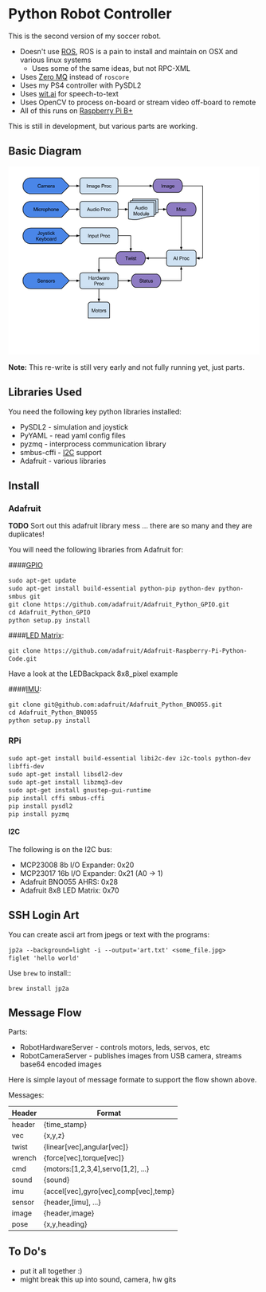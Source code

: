 # Python Robot Controller

This is the second version of my soccer robot.

* Doesn't use [ROS](http://ros.org), ROS is a pain to install and maintain on OSX and various linux systems
	* Uses some of the same ideas, but not RPC-XML
* Uses [Zero MQ](http://http://zeromq.org/) instead of `roscore`
* Uses my PS4 controller with PySDL2
* Uses [wit.ai](http://wit.ai) for speech-to-text
* Uses OpenCV to process on-board or stream video off-board to remote
* All of this runs on [Raspberry Pi B+](http://www.raspberrypi.org)

This is still in development, but various parts are working.

## Basic Diagram

![Data Flow](./pics/Robot.png)

**Note:** This re-write is still very early and not fully running yet, just parts.

## Libraries Used

You need the following key python libraries installed:

* PySDL2 - simulation and joystick
* PyYAML - read yaml config files
* pyzmq - interprocess communication library
* smbus-cffi - [I2C](https://pypi.python.org/pypi/smbus-cffi) support
* Adafruit - various libraries

## Install

### Adafruit

**TODO** Sort out this adafruit library mess ... there are so many and they are duplicates!

You will need the following libraries from Adafruit for:

####[GPIO](https://github.com/adafruit/Adafruit_Python_GPIO)

	sudo apt-get update
	sudo apt-get install build-essential python-pip python-dev python-smbus git
	git clone https://github.com/adafruit/Adafruit_Python_GPIO.git
	cd Adafruit_Python_GPIO
	python setup.py install

####[LED Matrix](https://github.com/adafruit/Adafruit-Raspberry-Pi-Python-Code):

	git clone https://github.com/adafruit/Adafruit-Raspberry-Pi-Python-Code.git

Have a look at the LEDBackpack 8x8_pixel example
	
####[IMU](https://github.com/adafruit/Adafruit_Python_BNO055):

	git clone git@github.com:adafruit/Adafruit_Python_BNO055.git
	cd Adafruit_Python_BNO055
	python setup.py install


### RPi

	sudo apt-get install build-essential libi2c-dev i2c-tools python-dev libffi-dev
	sudo apt-get install libsdl2-dev
	sudo apt-get install libzmq3-dev
	sudo apt-get install gnustep-gui-runtime
	pip install cffi smbus-cffi
	pip install pysdl2
	pip install pyzmq

#### I2C

The following is on the I2C bus:

* MCP23008 8b I/O Expander: 0x20
* MCP23017 16b I/O Expander: 0x21 (A0 -> 1)
* Adafruit BNO055 AHRS: 0x28
* Adafruit 8x8 LED Matrix: 0x70 

## SSH Login Art

You can create ascii art from jpegs or text with the programs:

    jp2a --background=light -i --output='art.txt' <some_file.jpg>
    figlet 'hello world'

Use `brew` to install::

	brew install jp2a

## Message Flow

Parts:

* RobotHardwareServer - controls motors, leds, servos, etc
* RobotCameraServer - publishes images from USB camera, streams base64 encoded images

Here is simple layout of message formate to support the flow shown above.

Messages:

| Header | Format                                 |
|--------|----------------------------------------|
|header  | {time_stamp}                           |
|vec     | {x,y,z}                                |
|twist   | {linear[vec],angular[vec]}             |
|wrench  | {force[vec],torque[vec]}               |
|cmd     | {motors:[1,2,3,4],servo[1,2], ...}     |
|sound   | {sound}                                |
|imu     | {accel[vec],gyro[vec],comp[vec],temp}  |
|sensor  | {header,[imu], ...}                    |
|image   | {header,image}                         |
|pose    | {x,y,heading}                          |


## To Do's

* put it all together :)
* might break this up into sound, camera, hw gits
